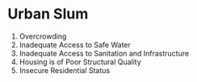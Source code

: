 # Urban Slum
1. Overcrowding
2. Inadequate Access to Safe Water
3. Inadequate Access to Sanitation and Infrastructure
4. Housing is of Poor Structural Quality
5. Insecure Residential Status